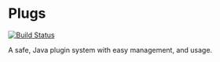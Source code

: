 # Plugs

[![Build Status](https://travis-ci.com/wavesoftware/plugs.svg?branch=master)](https://travis-ci.com/wavesoftware/plugs)

A safe, Java plugin system with easy management, and usage.
